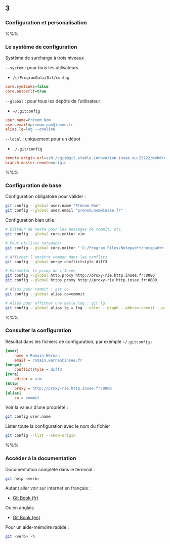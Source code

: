 <!-- .slide: data-background-image="images/logo-git.png" data-background-size="600px" class="chapter" -->
## 3
### Configuration et personalisation


%%%


<!-- .slide: class="slide" data-background-image="images/logo-git.png" data-background-size="600px" -->
### Le système de configuration

Système de surcharge à trois niveaux

`--system` : pour tous les utilisateurs
 - `/c/ProgramData/Git/config`

```ini
core.symlinks=false
core.autocrlf=true
```

`--global` : pour tous les dépôts de l’utilisateur
 - `~/.gitconfig`

```ini
user.name=Prénom Nom
user.email=prenom.nom@insee.fr
alias.lg=log --oneline
```

`--local` : uniquement pour un dépot
 - `./.git/config`

```ini
remote.origin.url=ssh://git@git.stable.innovation.insee.eu:22222/wehdrc/formation-git.git
branch.master.remote=origin
```


%%%


<!-- .slide: class="slide" data-background-image="images/logo-git.png" data-background-size="600px" -->
### Configuration de base

Configuration obligatoire pour valider :
```bash
git config --global user.name "Prénom Nom"
git config --global user.email "prenom.nom@insee.fr"
```

Configuration bien utile :
```bash
# Éditeur de texte pour les messages de commit, etc.
git config --global core.editor vim

# Pour utiliser notepad++
git config --global core.editor "'C:/Program Files/Notepad++/notepad++.exe' -multiInst -nosession"

# Afficher l’ancêtre commun dans les conflits
git config --global merge.conflictstyle diff3

# Paraméter le proxy de l’Insee
git config --global http.proxy http://proxy-rie.http.insee.fr:8080
git config --global https.proxy http://proxy-rie.http.insee.fr:8080

# Alias pour commit : git co
git config --global alias.co=commit

# Alias pour afficher une belle log : git lg
git config --global alias.lg = log --color --graph --abbrev-commit --pretty=format:'%Cred%h%Creset -%C(yellow)%d%Creset %s %Cgreen(%cr) %C(bold blue)<%an>%Creset'
```


%%%


<!-- .slide: class="slide" data-background-image="images/logo-git.png" data-background-size="600px" -->
### Consulter la configuration
Résultat dans les fichiers de configuration, par exemple `~/.gitconfig` :

```ini
[user]
	name = Romain Warnan
	email = romain.warnan@insee.fr
[merge]
	conflictstyle = diff3
[core]
	editor = vim
[http]
	proxy = http://proxy-rie.http.insee.fr:8080
[alias]
	co = commit
```

Voir la valeur d’une propriété :
```bash
git config user.name
```

Lister toute la configuration avec le nom du fichier
```bash
git config --list --show-origin
```


%%%


<!-- .slide: class="slide" data-background-image="images/logo-git.png" data-background-size="600px" -->
### Accéder à la documentation

Documentation complète dans le terminal :
```bash
git help <verb>
```

Autant aller voir sur internet en français :
 - [Git Book (fr)](https://git-scm.com/book/fr/v2)

Ou en anglais
 - [Git Book (en)](https://git-scm.com/book/en/v2)

Pour un aide-mémoire rapide :
```bash
git <verb> -h
```